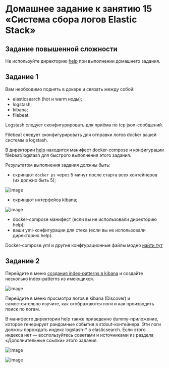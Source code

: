 # Домашнее задание к занятию 15 «Система сбора логов Elastic Stack»

## Задание повышенной сложности

Не используйте директорию [help](./help) при выполнении домашнего задания.

## Задание 1

Вам необходимо поднять в докере и связать между собой:

- elasticsearch (hot и warm ноды);
- logstash;
- kibana;
- filebeat.

Logstash следует сконфигурировать для приёма по tcp json-сообщений.

Filebeat следует сконфигурировать для отправки логов docker вашей системы в logstash.

В директории [help](./help) находится манифест docker-compose и конфигурации filebeat/logstash для быстрого 
выполнения этого задания.

Результатом выполнения задания должны быть:

- скриншот `docker ps` через 5 минут после старта всех контейнеров (их должно быть 5);

![image](https://github.com/malkops/nah/assets/44001733/5885864e-c040-4f4b-93bc-83ef2c969bad)

- скриншот интерфейса kibana;

![image](https://github.com/malkops/nah/assets/44001733/9b57eb3c-d068-4f4c-af20-79d92f2db41d)

- docker-compose манифест (если вы не использовали директорию help);
- ваши yml-конфигурации для стека (если вы не использовали директорию help).

Docker-compose.yml и другие конфгурационные файлы модно [найти тут](tmp/elk/04/)

## Задание 2

Перейдите в меню [создания index-patterns  в kibana](http://localhost:5601/app/management/kibana/indexPatterns/create) и создайте несколько index-patterns из имеющихся.

![image](https://github.com/malkops/nah/assets/44001733/e4d63792-8ee7-4595-b11f-72da14b1d763)

Перейдите в меню просмотра логов в kibana (Discover) и самостоятельно изучите, как отображаются логи и как производить поиск по логам.

В манифесте директории help также приведенно dummy-приложение, которое генерирует рандомные события в stdout-контейнера.
Эти логи должны порождать индекс logstash-* в elasticsearch. Если этого индекса нет — воспользуйтесь советами и источниками из раздела «Дополнительные ссылки» этого задания.

![image](https://github.com/malkops/nah/assets/44001733/00671e11-a8bd-4bdd-8701-919af9504b3a)

![image](https://github.com/malkops/nah/assets/44001733/5fe2bdc8-560f-4bf4-a17f-3554baa10d71)
